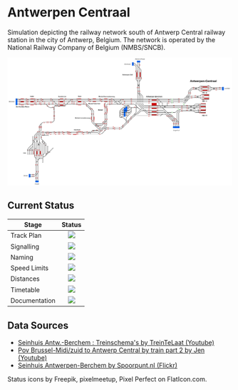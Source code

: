 # Antwerpen Centraal
Simulation depicting the railway network south of Antwerp Central railway station in the city of Antwerp, Belgium.
The network is operated by the National Railway Company of Belgium (NMBS/SNCB). 

![Image of Current State of Map](Images/Antwerpen_Centraal.bmp)

## Current Status

| Stage         | Status        |
| ------------- |:-------------:|
| Track Plan     | <img src="https://image.flaticon.com/icons/svg/1632/1632596.svg" height="24"> |
| Signalling      | <img src="https://image.flaticon.com/icons/svg/1632/1632596.svg" height="24">      |
| Naming | <img src="https://image.flaticon.com/icons/svg/1632/1632596.svg" height="24">      |
| Speed Limits | <img src="https://image.flaticon.com/icons/svg/1632/1632596.svg" height="24"> |
| Distances | <img src="https://image.flaticon.com/icons/svg/1632/1632596.svg" height="24"> |
| Timetable | <img src="https://image.flaticon.com/icons/svg/1828/1828833.svg" height="24"> |
| Documentation | <img src="https://image.flaticon.com/icons/svg/390/390914.svg" height="24"> |


## Data Sources

- [Seinhuis Antw.-Berchem : Treinschema's by TreinTeLaat (Youtube)](https://www.youtube.com/watch?v=DWOSN8neHZw)
- [Pov Brussel-Midi/zuid to Antwerp Central by train part 2 by Jen (Youtube)](https://www.youtube.com/watch?v=DrwFetQ8PVw&t=808s)
- [Seinhuis Antwerpen-Berchem by Spoorpunt.nl (Flickr)](https://www.flickr.com/photos/spoorpunt/8079995406)

Status icons by Freepik, pixelmeetup, Pixel Perfect on FlatIcon.com.
